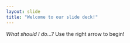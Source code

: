 ```yaml
---
layout: slide
title: "Welcome to our slide deck!"
---
```

*What should I do...?*
Use the right arrow to begin!
